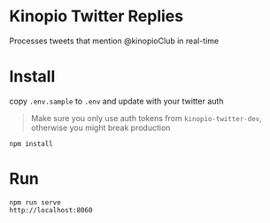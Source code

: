 # Kinopio Twitter Replies

Processes tweets that mention @kinopioClub in real-time

# Install

copy `.env.sample` to `.env` and update with your twitter auth
> Make sure you only use auth tokens from `kinopio-twitter-dev`, otherwise you might break production

    npm install

# Run

    npm run serve
    http://localhost:8060
